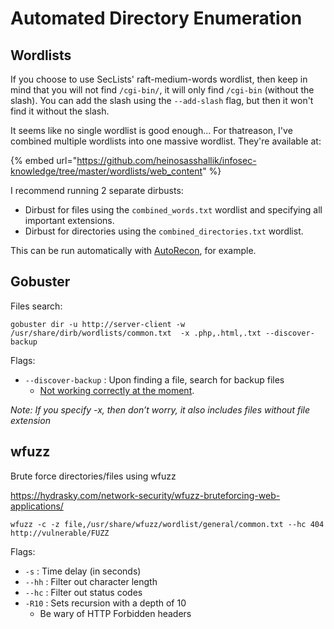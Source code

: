 # Automated Directory Enumeration

## Wordlists

If you choose to use SecLists' raft-medium-words wordlist, then keep in mind that you will not find `/cgi-bin/`, it will only find `/cgi-bin` (without the slash). You can add the slash using the `--add-slash` flag, but then it won't find it without the slash.&#x20;

It seems like no single wordlist is good enough... For thatreason, I've combined multiple wordlists into one massive wordlist. They're available at:

{% embed url="https://github.com/heinosasshallik/infosec-knowledge/tree/master/wordlists/web_content" %}

I recommend running 2 separate dirbusts:

* Dirbust for files using the `combined_words.txt` wordlist and specifying all important extensions.
* Dirbust for directories using the `combined_directories.txt` wordlist.



This can be run automatically with [AutoRecon](https://github.com/Tib3rius/AutoRecon), for example.



## Gobuster

Files search:

```
gobuster dir -u http://server-client -w /usr/share/dirb/wordlists/common.txt  -x .php,.html,.txt --discover-backup
```



Flags:

* `--discover-backup` : Upon finding a file, search for backup files
  * [Not working correctly at the moment](https://github.com/OJ/gobuster/issues/298).

_Note: If you specify -x, then don’t worry, it also includes files without file extension_





## wfuzz

Brute force directories/files using wfuzz

https://hydrasky.com/network-security/wfuzz-bruteforcing-web-applications/

```
wfuzz -c -z file,/usr/share/wfuzz/wordlist/general/common.txt --hc 404  http://vulnerable/FUZZ
```

Flags:

* `-s` : Time delay (in seconds)
* `--hh` : Filter out character length
* `--hc` : Filter out status codes
* `-R10` : Sets recursion with a depth of 10
  * Be wary of HTTP Forbidden headers



